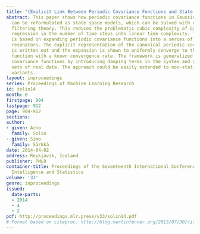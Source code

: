 ```yaml
---
title: "{Explicit Link Between Periodic Covariance Functions and State Space Models}"
abstract: This paper shows how periodic covariance functions in Gaussian process regression
  can be reformulated as state space models, which can be solved with classical Kalman
  filtering theory. This reduces the problematic cubic complexity of Gaussian process
  regression in the number of time steps into linear time complexity. The representation
  is based on expanding periodic covariance functions into a series of stochastic
  resonators. The explicit representation of the canonical periodic covariance function
  is written out and the expansion is shown to uniformly converge to the exact covariance
  function with a known convergence rate. The framework is generalized to quasi-periodic
  covariance functions by introducing damping terms in the system and applied to two
  sets of real data. The approach could be easily extended to non-stationary and spatio-temporal
  variants.
layout: inproceedings
series: Proceedings of Machine Learning Research
id: solin14
month: 0
firstpage: 904
lastpage: 912
page: 904-912
sections: 
author:
- given: Arno
  family: Solin
- given: Simo
  family: Särkkä
date: 2014-04-02
address: Reykjavik, Iceland
publisher: PMLR
container-title: Proceedings of the Seventeenth International Conference on Artificial
  Intelligence and Statistics
volume: '33'
genre: inproceedings
issued:
  date-parts:
  - 2014
  - 4
  - 2
pdf: http://proceedings.mlr.press/v33/solin14.pdf
# Format based on citeproc: http://blog.martinfenner.org/2013/07/30/citeproc-yaml-for-bibliographies/
---
```

